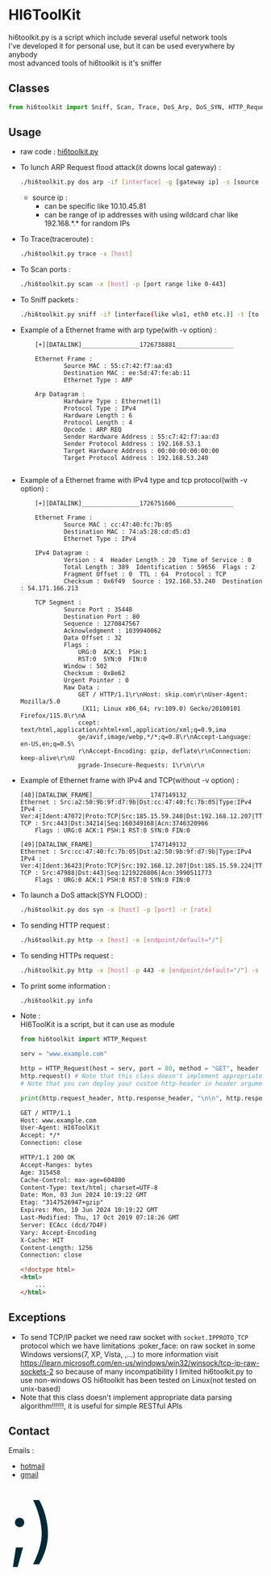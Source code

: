 # HI6ToolKit
hi6toolkit.py is a script which include several useful network tools  
I've developed it for personal use, but it can be used everywhere by anybody  
most advanced tools of hi6toolkit is it's sniffer

## Classes
``` python
from hi6toolkit import Sniff, Scan, Trace, DoS_Arp, DoS_SYN, HTTP_Request, Tunnel
```

## Usage
- raw code :
    [hi6toolkit.py](https://raw.githubusercontent.com/HI6Cypher/HI6ToolKit/main/hi6toolkit.py)

- To lunch ARP Request flood attack(it downs local gateway) :
    ``` bash
    ./hi6toolkit.py dos arp -if [interface] -g [gateway ip] -s [source ip] -sm [mac address]
    ```
    - source ip :
        - can be specific like 10.10.45.81
        - can be range of ip addresses with using wildcard char like 192.168.\*.\* for random IPs

- To Trace(traceroute) :
    ``` bash
    ./hi6toolkit.py trace -x [host]
    ```

- To Scan ports :
    ``` bash
    ./hi6toolkit.py scan -x [host] -p [port range like 0-443]
    ```

- To Sniff packets :
    ``` bash
    ./hi6toolkit.py sniff -if [interface(like wlo1, eth0 etc.)] -t [to store in file]
    ```

- Example of a Ethernet frame with arp type(with -v option) :
    ``` text
        [+][DATALINK]________________1726738881________________

        Ethernet Frame :
                Source MAC : 55:c7:42:f7:aa:d3
                Destination MAC : ee:5d:47:fe:ab:11
                Ethernet Type : ARP

        Arp Datagram :
                Hardware Type : Ethernet(1)
                Protocol Type : IPv4
                Hardware Length : 6
                Protocol Length : 4
                Opcode : ARP REQ
                Sender Hardware Address : 55:c7:42:f7:aa:d3
                Sender Protocol Address : 192.168.53.1
                Target Hardware Address : 00:00:00:00:00:00
                Target Protocol Address : 192.168.53.240


    ```

- Example of a Ethernet frame with IPv4 type and tcp protocol(with -v option) :
    ``` text
        [+][DATALINK]________________1726751606________________

        Ethernet Frame :
                Source MAC : cc:47:40:fc:7b:05
                Destination MAC : 74:a5:28:cd:d5:d3
                Ethernet Type : IPv4

        IPv4 Datagram :
                Version : 4  Header Length : 20  Time of Service : 0
                Total Length : 389  Identification : 59656  Flags : 2
                Fragment Offset : 0  TTL : 64  Protocol : TCP
                Checksum : 0x6f49  Source : 192.168.53.240  Destination : 54.171.166.213

        TCP Segment :
                Source Port : 35448
                Destination Port : 80
                Sequence : 1270847567
                Acknowledgment : 1039940062
                Data Offset : 32
                Flags :
                    URG:0  ACK:1  PSH:1
                    RST:0  SYN:0  FIN:0
                Window : 502
                Checksum : 0x8e62
                Urgent Pointer : 0
                Raw Data :
                    GET / HTTP/1.1\r\nHost: skip.com\r\nUser-Agent: Mozilla/5.0
                     (X11; Linux x86_64; rv:109.0) Gecko/20100101 Firefox/115.0\r\nA
                    ccept: text/html,application/xhtml+xml,application/xml;q=0.9,ima
                    ge/avif,image/webp,*/*;q=0.8\r\nAccept-Language: en-US,en;q=0.5\
                    r\nAccept-Encoding: gzip, deflate\r\nConnection: keep-alive\r\nU
                    pgrade-Insecure-Requests: 1\r\n\r\n
    ```

- Example of Ethernet frame with IPv4 and TCP(without -v option) :
    ```
    [48][DATALINK_FRAME]________________1747149132________________
    Ethernet : Src:a2:50:9b:9f:d7:9b|Dst:cc:47:40:fc:7b:05|Type:IPv4
    IPv4 : Ver:4|Ident:47072|Proto:TCP|Src:185.15.59.240|Dst:192.168.12.207|TTL:51
    TCP : Src:443|Dst:34214|Seq:160349168|Acn:3746320966
        Flags : URG:0 ACK:1 PSH:1 RST:0 SYN:0 FIN:0

    [49][DATALINK_FRAME]________________1747149132________________
    Ethernet : Src:cc:47:40:fc:7b:05|Dst:a2:50:9b:9f:d7:9b|Type:IPv4
    IPv4 : Ver:4|Ident:36423|Proto:TCP|Src:192.168.12.207|Dst:185.15.59.224|TTL:64
    TCP : Src:47988|Dst:443|Seq:1219226806|Acn:3990511773
        Flags : URG:0 ACK:1 PSH:0 RST:0 SYN:0 FIN:0
    ```

- To launch a DoS attack(SYN FLOOD) :
    ``` bash
    ./hi6toolkit.py dos syn -x [host] -p [port] -r [rate]
    ```

- To sending HTTP request :
    ``` bash
    ./hi6toolkit.py http -x [host] -e [endpoint/default="/"]
    ```

- To sending HTTPs request :
    ``` bash
    ./hi6toolkit.py http -x [host] -p 443 -e [endpoint/default="/"] -s
    ```

- To print some information :
    ``` bash
    ./hi6toolkit.py info
    ```

- Note :  
HI6ToolKit is a script, but it can use as module
    ``` python
    from hi6toolkit import HTTP_Request

    serv = "www.example.com"

    http = HTTP_Request(host = serv, port = 80, method = "GET", header = None, end = "/", https = False)
    http.request() # Note that this class doesn't implement appropriate data parsing algorithm!!!!!!, it is useful for RESTful APIs
    # Note that you can deploy your custom http-header in header argument

    print(http.request_header, http.response_header, "\n\n", http.response)
    ```

    ``` html
    GET / HTTP/1.1
    Host: www.example.com
    User-Agent: HI6ToolKit
    Accept: */*
    Connection: close

    HTTP/1.1 200 OK
    Accept-Ranges: bytes
    Age: 315458
    Cache-Control: max-age=604800
    Content-Type: text/html; charset=UTF-8
    Date: Mon, 03 Jun 2024 10:19:22 GMT
    Etag: "3147526947+gzip"
    Expires: Mon, 10 Jun 2024 10:19:22 GMT
    Last-Modified: Thu, 17 Oct 2019 07:18:26 GMT
    Server: ECAcc (dcd/7D4F)
    Vary: Accept-Encoding
    X-Cache: HIT
    Content-Length: 1256
    Connection: close

    <!doctype html>
    <html>
        ...
    </html>
    ```

## Exceptions
- To send TCP/IP packet we need raw socket with `socket.IPPROTO_TCP` protocol which
we have limitations :poker_face: on raw socket in some Windows versions(7, XP, Vista, ,...)
to more information visit <https://learn.microsoft.com/en-us/windows/win32/winsock/tcp-ip-raw-sockets-2>
so because of many incompatibility I limited hi6toolkit.py to use non-windows OS
hi6toolkit has been tested on Linux(not tested on unix-based)
- Note that this class doesn't implement appropriate data parsing algorithm!!!!!!, it is useful for simple RESTful APIs

## Contact
Emails :  
- [hotmail](mailto:huaweisclu31@hotmail.com)  
- [gmail](mailto:swhwap.net@gmail.com)

<span style="color:#002b36;font-size:140">;)</span>
